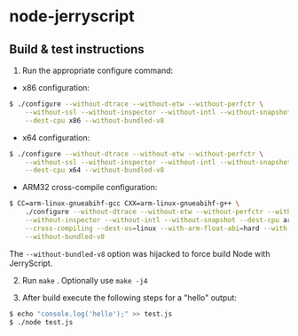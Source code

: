 
# node-jerryscript

## Build & test instructions
1. Run the appropriate configure command:

  * x86 configuration:

```sh
$ ./configure --without-dtrace --without-etw --without-perfctr \
    --without-ssl --without-inspector --without-intl --without-snapshot \
    --dest-cpu x86 --without-bundled-v8
```

  * x64 configuration:

```sh
$ ./configure --without-dtrace --without-etw --without-perfctr \
    --without-ssl --without-inspector --without-intl --without-snapshot \
    --dest-cpu x64 --without-bundled-v8
```

  * ARM32 cross-compile configuration:

```sh
$ CC=arm-linux-gnueabihf-gcc CXX=arm-linux-gnueabihf-g++ \
    ./configure --without-dtrace --without-etw --without-perfctr --without-ssl \
    --without-inspector --without-intl --without-snapshot --dest-cpu arm \
    --cross-compiling --dest-os=linux --with-arm-float-abi=hard --with-arm-fpu=neon \
    --without-bundled-v8
```

The `--without-bundled-v8` option was hijacked to force build Node with JerryScript.

2. Run `make` . Optionally use `make -j4`

3. After build execute the following steps for a "hello" output:

```sh
$ echo "console.log('hello');" >> test.js
$ ./node test.js
```
